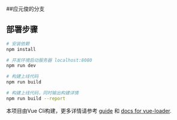 ##应元俊的分支
## 部署步骤

``` bash
# 安装依赖
npm install

# 开发环境启动服务器 localhost:8080
npm run dev

# 构建上线代码
npm run build

# 构建上线代码，同时输出构建详情
npm run build --report
```

本项目由Vue Cli构建，更多详情请参考 [guide](http://vuejs-templates.github.io/webpack/) 和 [docs for vue-loader](http://vuejs.github.io/vue-loader).
